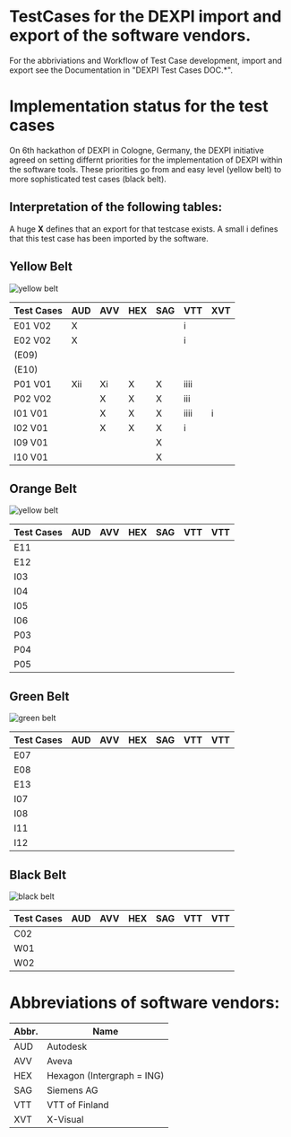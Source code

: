 # TestCases for the DEXPI import and export of the software vendors. 


For the abbriviations and Workflow of Test Case development, import and export see the Documentation in  "DEXPI Test Cases DOC.*".

# Implementation status for the test cases
On 6th hackathon of DEXPI in Cologne, Germany, the DEXPI initiative agreed on setting differnt priorities for the implementation of DEXPI within the software tools. These priorities go from and easy level (yellow belt) to more sophisticated test cases (black belt).

## Interpretation of the following tables: 
A huge **X** defines that an export for that testcase exists. 
A small i defines that this test case has been imported by the software. 

## Yellow Belt 
![yellow belt](https://upload.wikimedia.org/wikipedia/commons/thumb/2/25/BJJ_Yellow_Belt.svg/200px-BJJ_Yellow_Belt.svg.png)

Test Cases | AUD | AVV | HEX | SAG | VTT | XVT
---------  |---  |---  |---  |---  |---  |--- 
E01 V02    | X   |     |     |     | i   |    
E02 V02    | X   |     |     |     | i   | 
(E09)      |     |     |     |     |     |    
(E10)      |     |     |     |     |     |     
P01 V01    | Xii | Xi  | X   | X   |iiii |     
P02 V02    |     | X   | X   | X   |iii  |    
I01 V01    |     | X   | X   | X   |iiii | i 
I02 V01    |     | X   | X   | X   |i    |    
I09 V01    |     |     |     | X   |     |    
I10 V01    |     |     |     | X   |     |    


## Orange Belt
![yellow belt](https://upload.wikimedia.org/wikipedia/commons/thumb/8/83/BJJ_Orange_Belt.svg/200px-BJJ_Orange_Belt.svg.png)

Test Cases | AUD | AVV | HEX | SAG | VTT | VTT
---------  |---  |---  |---  |---  |---  |--- 
E11        |     |     |     |     |     |   
E12        |     |     |     |     |     |   
I03        |     |     |     |     |     |   
I04        |     |     |     |     |     |   
I05        |     |     |     |     |     |   
I06        |     |     |     |     |     |   
P03        |     |     |     |     |     |   
P04        |     |     |     |     |     |   
P05        |     |     |     |     |     |   

## Green Belt
![green belt](https://upload.wikimedia.org/wikipedia/commons/thumb/a/a4/BJJ_Green_Belt.svg/200px-BJJ_Green_Belt.svg.png)

Test Cases | AUD | AVV | HEX | SAG | VTT | VTT
---------  |---  |---  |---  |---  |---  |--- 
E07        |     |     |     |     |     |   
E08        |     |     |     |     |     |   
E13        |     |     |     |     |     |   
I07        |     |     |     |     |     |   
I08        |     |     |     |     |     |   
I11        |     |     |     |     |     |   
I12        |     |     |     |     |     |   

## Black Belt
![black belt](https://upload.wikimedia.org/wikipedia/commons/thumb/6/63/BJJ_Grey_Belt.svg/200px-BJJ_Grey_Belt.svg.png)

Test Cases | AUD | AVV | HEX | SAG | VTT | VTT
---------  |---  |---  |---  |---  |---  |--- 
C02        |     |     |     |     |     |   
W01        |     |     |     |     |     |   
W02        |     |     |     |     |     |   


# Abbreviations of software vendors: 
Abbr. | Name
---|---
AUD | Autodesk
AVV | Aveva
HEX | Hexagon (Intergraph = ING)
SAG | Siemens AG
VTT | VTT of Finland
XVT | X-Visual

